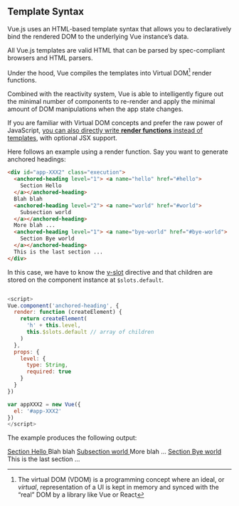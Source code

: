 ## Template Syntax

Vue.js uses an HTML-based template syntax that allows you to declaratively bind the rendered DOM to the underlying Vue instance’s data. 

All Vue.js templates are valid HTML that can be parsed by spec-compliant browsers and HTML parsers.

Under the hood, Vue compiles the templates into Virtual DOM[^virtualDom] render functions. 

[^virtualDom]: The virtual DOM (VDOM) is a programming concept where an ideal, or *virtual*, representation of a UI is kept in memory and synced with the “real” DOM by a library like Vue or React

Combined with the reactivity system, Vue is able to intelligently figure out the minimal number of components to re-render and apply the minimal amount of DOM manipulations when the app state changes.

If you are familiar with Virtual DOM concepts and prefer the raw power of JavaScript, [you can also directly write **render functions** instead of templates](https://vuejs.org/v2/guide/render-function.html), with optional JSX support.


Here follows an example using a render function.
Say you want to generate anchored headings:

```html
<div id="app-XXX2" class="execution">
  <anchored-heading level="1"> <a name="hello" href="#hello">
    Section Hello
  </a></anchored-heading>
  Blah blah
  <anchored-heading level="2"> <a name="world" href="#world">
    Subsection world
  </a></anchored-heading>
  More blah ...
  <anchored-heading level="1"> <a name="bye-world" href="#bye-world">
    Section Bye world
  </a></anchored-heading>
  This is the last section ...
</div>
```

In this case, we have to know the [v-slot](https://vuejs.org/v2/guide/components-slots.html) directive and that children are stored on the component instance at `$slots.default`. 

```js

<script>
Vue.component('anchored-heading', {
  render: function (createElement) {
    return createElement(
      'h' + this.level,   
      this.$slots.default // array of children
    )
  },
  props: {
    level: {
      type: String,
      required: true
    }
  }
})

var appXXX2 = new Vue({
  el: '#app-XXX2'
})
</script>
```

The example produces the following output:

<div id="app-XXX2" class="execution">
  <anchored-heading level="1"> <a name="hello" href="#hello">
    Section Hello
  </a></anchored-heading>
  Blah blah
  <anchored-heading level="2"> <a name="world" href="#world">
    Subsection world
  </a></anchored-heading>
  More blah ...
  <anchored-heading level="1"> <a name="bye-world" href="#bye-world">
    Section Bye world
  </a></anchored-heading>
  This is the last section ...
</div>

<script>
Vue.component('anchored-heading', {
  render: function (createElement) {
    return createElement(
      'h' + this.level,   
      this.$slots.default // array of children
    )
  },
  props: {
    level: {
      type: String,
      required: true
    }
  }
})

var appXXX2 = new Vue({
  el: '#app-XXX2'
})
</script>